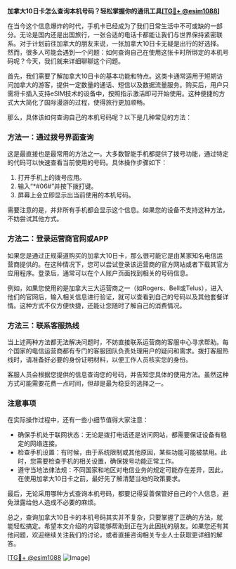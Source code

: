 **加拿大10日卡怎么查询本机号码？轻松掌握你的通讯工具[[TG💪+ @esim1088](https://t.me/s/esim1088)]**

在当今这个信息爆炸的时代，手机卡已经成为了我们日常生活中不可或缺的一部分。无论是国内还是出国旅行，一张合适的电话卡都能让我们与世界保持紧密联系。对于计划前往加拿大的朋友来说，一张加拿大10日卡无疑是出行的好选择。然而，很多人可能会遇到一个问题：如何查询自己在使用这张卡时所绑定的本机号码呢？今天，我们就来详细聊聊这个问题。

首先，我们需要了解加拿大10日卡的基本功能和特点。这类卡通常适用于短期访问加拿大的游客，提供一定数量的通话、短信以及数据流量服务。购买后，用户只需将卡插入支持eSIM技术的设备中，按照指示激活即可开始使用。这种便捷的方式大大简化了国际漫游的过程，使得旅行更加顺畅。

那么，具体该如何查询自己的本机号码呢？以下是几种常见的方法：

### 方法一：通过拨号界面查询

这是最直接也是最常用的方法之一。大多数智能手机都提供了拨号功能，通过特定的代码可以快速查看当前使用的号码。具体操作步骤如下：

1. 打开手机上的拨号应用。
2. 输入“*#06#”并按下拨打键。
3. 屏幕上会立即显示出当前使用的本机号码。

需要注意的是，并非所有手机都会显示这个信息。如果您的设备不支持这种方法，不妨尝试其他方式。

### 方法二：登录运营商官网或APP

如果您是通过正规渠道购买的加拿大10日卡，那么很可能它是由某家知名电信运营商提供的。在这种情况下，您可以尝试登录该运营商的官方网站或者下载其官方应用程序。登录后，通常可以在个人账户页面找到相关的号码信息。

例如，如果您使用的是加拿大三大运营商之一（如Rogers、Bell或Telus），进入他们的官网后，输入相关信息进行验证，就可以查看到自己的号码以及其他套餐详情。这种方式不仅方便快捷，还能让您随时了解自己的消费情况。

### 方法三：联系客服热线

当上述两种方法都无法解决问题时，不妨直接联系运营商的客服中心寻求帮助。每个国家的电信运营商都有专门的客服团队负责处理用户的疑问和需求。拨打客服热线时，请准备好必要的身份证明材料，以便工作人员核实您的身份。

客服人员会根据您提供的信息查询您的号码，并告知您具体的使用方法。虽然这种方式可能需要花费一点时间，但却是最为稳妥的选择之一。

### 注意事项

在实际操作过程中，还有一些小细节值得大家注意：

- 确保手机处于联网状态：无论是拨打电话还是访问网站，都需要保证设备有稳定的网络连接。
- 检查手机设置：有时候，由于系统限制或其他原因，某些功能可能被禁用。此时，您需要检查手机的相关设置，确保拨号功能正常工作。
- 遵守当地法律法规：不同国家和地区对电信业务的规定可能存在差异，因此，在使用加拿大10日卡之前，最好先了解清楚当地的政策要求。

最后，无论采用哪种方式查询本机号码，都要记得妥善保管好自己的个人信息，避免泄露给他人造成不必要的麻烦。

总之，查询加拿大10日卡的本机号码其实并不复杂，只要掌握了正确的方法，就能轻松搞定。希望本文介绍的内容能够帮助到正在为此困扰的朋友。如果您还有其他问题，欢迎继续关注我们的讨论，或者直接咨询相关专业人士获取更详细的解答。

[[TG💪+ @esim1088](https://t.me/s/esim1088) ![Image](https://i.postimg.cc/4NQfJmqS/Snipaste-2025-05-13-00-14-12.png)]